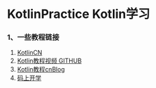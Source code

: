 # KotlinPractice Kotlin学习

### 1、一些教程链接
1. [KotlinCN](https://www.kotlincn.net/docs/reference/)
2. [Kotlin教程视频 GITHUB](https://github.com/enbandari/Kotlin-Tutorials)
3. [Kotlin教程cnBlog](https://www.cnblogs.com/Jetictors/p/9227498.html)
4. [码上开学](https://kaixue.io/)
